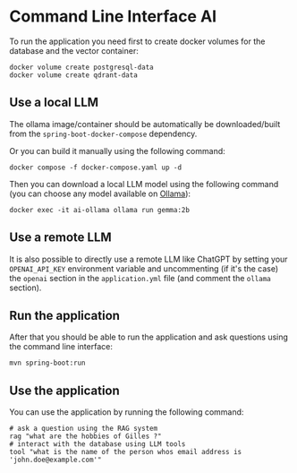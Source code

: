 # Command Line Interface AI

To run the application you need first to create docker volumes for the database and the vector container:

```shell
docker volume create postgresql-data
docker volume create qdrant-data
```

## Use a local LLM

The ollama image/container should be automatically be downloaded/built from the `spring-boot-docker-compose` dependency.  

Or you can build it manually using the following command:

```shell
docker compose -f docker-compose.yaml up -d
```

Then you can download a local LLM model using the following command (you can choose any model available on [Ollama](https://ollama.com/models)):

```shell
docker exec -it ai-ollama ollama run gemma:2b
```

## Use a remote LLM

It is also possible to directly use a remote LLM like ChatGPT by setting your `OPENAI_API_KEY` environment variable and
uncommenting (if it's the case) the `openai` section in the `application.yml` file (and comment the `ollama` section).

## Run the application

After that you should be able to run the application and ask questions using the command line interface:

```shell
mvn spring-boot:run
```

## Use the application

You can use the application by running the following command:

```shell
# ask a question using the RAG system
rag "what are the hobbies of Gilles ?"
# interact with the database using LLM tools
tool "what is the name of the person whos email address is 'john.doe@example.com'"
```
